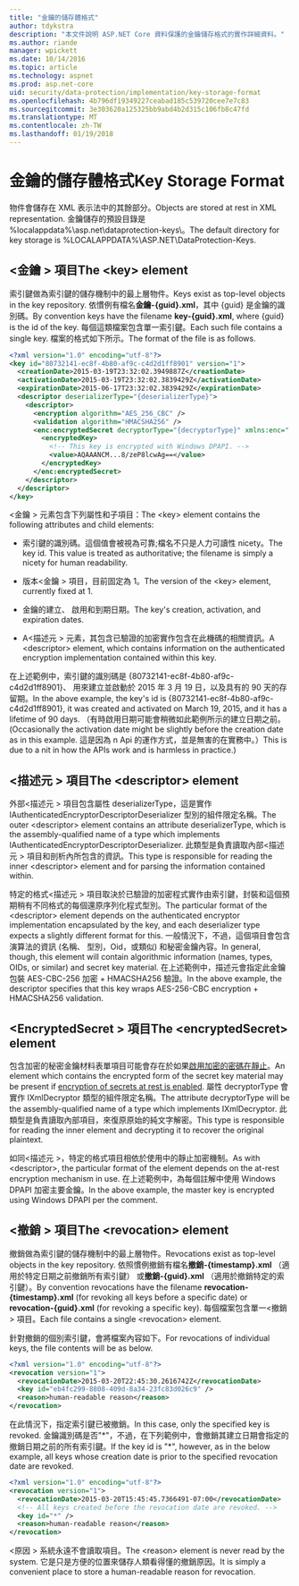 ```yaml
---
title: "金鑰的儲存體格式"
author: tdykstra
description: "本文件說明 ASP.NET Core 資料保護的金鑰儲存格式的實作詳細資料。"
ms.author: riande
manager: wpickett
ms.date: 10/14/2016
ms.topic: article
ms.technology: aspnet
ms.prod: asp.net-core
uid: security/data-protection/implementation/key-storage-format
ms.openlocfilehash: 4b796df19349227ceabad185c539720cee7e7c83
ms.sourcegitcommit: 3e303620a125325bb9abd4b2d315c106fb8c47fd
ms.translationtype: MT
ms.contentlocale: zh-TW
ms.lasthandoff: 01/19/2018
---
```

# <a name="key-storage-format"></a><span data-ttu-id="1a8df-103">金鑰的儲存體格式</span><span class="sxs-lookup"><span data-stu-id="1a8df-103">Key Storage Format</span></span>

<a name="data-protection-implementation-key-storage-format"></a>

<span data-ttu-id="1a8df-104">物件會儲存在 XML 表示法中的其餘部分。</span><span class="sxs-lookup"><span data-stu-id="1a8df-104">Objects are stored at rest in XML representation.</span></span> <span data-ttu-id="1a8df-105">金鑰儲存的預設目錄是 %localappdata%\asp.net\dataprotection-keys\。</span><span class="sxs-lookup"><span data-stu-id="1a8df-105">The default directory for key storage is %LOCALAPPDATA%\ASP.NET\DataProtection-Keys\.</span></span>

## <a name="the-key-element"></a><span data-ttu-id="1a8df-106">\<金鑰 > 項目</span><span class="sxs-lookup"><span data-stu-id="1a8df-106">The \<key> element</span></span>

<span data-ttu-id="1a8df-107">索引鍵做為索引鍵的儲存機制中的最上層物件。</span><span class="sxs-lookup"><span data-stu-id="1a8df-107">Keys exist as top-level objects in the key repository.</span></span> <span data-ttu-id="1a8df-108">依慣例有檔名**金鑰-{guid}.xml**，其中 {guid} 是金鑰的識別碼。</span><span class="sxs-lookup"><span data-stu-id="1a8df-108">By convention keys have the filename **key-{guid}.xml**, where {guid} is the id of the key.</span></span> <span data-ttu-id="1a8df-109">每個這類檔案包含單一索引鍵。</span><span class="sxs-lookup"><span data-stu-id="1a8df-109">Each such file contains a single key.</span></span> <span data-ttu-id="1a8df-110">檔案的格式如下所示。</span><span class="sxs-lookup"><span data-stu-id="1a8df-110">The format of the file is as follows.</span></span>

```xml
<?xml version="1.0" encoding="utf-8"?>
<key id="80732141-ec8f-4b80-af9c-c4d2d1ff8901" version="1">
  <creationDate>2015-03-19T23:32:02.3949887Z</creationDate>
  <activationDate>2015-03-19T23:32:02.3839429Z</activationDate>
  <expirationDate>2015-06-17T23:32:02.3839429Z</expirationDate>
  <descriptor deserializerType="{deserializerType}">
    <descriptor>
      <encryption algorithm="AES_256_CBC" />
      <validation algorithm="HMACSHA256" />
      <enc:encryptedSecret decryptorType="{decryptorType}" xmlns:enc="...">
        <encryptedKey>
          <!-- This key is encrypted with Windows DPAPI. -->
          <value>AQAAANCM...8/zeP8lcwAg==</value>
        </encryptedKey>
      </enc:encryptedSecret>
    </descriptor>
  </descriptor>
</key>
```

<span data-ttu-id="1a8df-111">\<金鑰 > 元素包含下列屬性和子項目：</span><span class="sxs-lookup"><span data-stu-id="1a8df-111">The \<key> element contains the following attributes and child elements:</span></span>

* <span data-ttu-id="1a8df-112">索引鍵的識別碼。這個值會被視為可靠;檔名不只是人力可讀性 nicety。</span><span class="sxs-lookup"><span data-stu-id="1a8df-112">The key id. This value is treated as authoritative; the filename is simply a nicety for human readability.</span></span>

* <span data-ttu-id="1a8df-113">版本\<金鑰 > 項目，目前固定為 1。</span><span class="sxs-lookup"><span data-stu-id="1a8df-113">The version of the \<key> element, currently fixed at 1.</span></span>

* <span data-ttu-id="1a8df-114">金鑰的建立、 啟用和到期日期。</span><span class="sxs-lookup"><span data-stu-id="1a8df-114">The key's creation, activation, and expiration dates.</span></span>

* <span data-ttu-id="1a8df-115">A\<描述元 > 元素，其包含已驗證的加密實作包含在此機碼的相關資訊。</span><span class="sxs-lookup"><span data-stu-id="1a8df-115">A \<descriptor> element, which contains information on the authenticated encryption implementation contained within this key.</span></span>

<span data-ttu-id="1a8df-116">在上述範例中，索引鍵的識別碼是 {80732141-ec8f-4b80-af9c-c4d2d1ff8901}、 用來建立並啟動於 2015 年 3 月 19 日，以及具有的 90 天的存留期。</span><span class="sxs-lookup"><span data-stu-id="1a8df-116">In the above example, the key's id is {80732141-ec8f-4b80-af9c-c4d2d1ff8901}, it was created and activated on March 19, 2015, and it has a lifetime of 90 days.</span></span> <span data-ttu-id="1a8df-117">（有時啟用日期可能會稍微如此範例所示的建立日期之前。</span><span class="sxs-lookup"><span data-stu-id="1a8df-117">(Occasionally the activation date might be slightly before the creation date as in this example.</span></span> <span data-ttu-id="1a8df-118">這是因為 n Api 的運作方式，並是無害的在實務中。）</span><span class="sxs-lookup"><span data-stu-id="1a8df-118">This is due to a nit in how the APIs work and is harmless in practice.)</span></span>

## <a name="the-descriptor-element"></a><span data-ttu-id="1a8df-119">\<描述元 > 項目</span><span class="sxs-lookup"><span data-stu-id="1a8df-119">The \<descriptor> element</span></span>

<span data-ttu-id="1a8df-120">外部\<描述元 > 項目包含屬性 deserializerType，這是實作 IAuthenticatedEncryptorDescriptorDeserializer 型別的組件限定名稱。</span><span class="sxs-lookup"><span data-stu-id="1a8df-120">The outer \<descriptor> element contains an attribute deserializerType, which is the assembly-qualified name of a type which implements IAuthenticatedEncryptorDescriptorDeserializer.</span></span> <span data-ttu-id="1a8df-121">此類型是負責讀取內部\<描述元 > 項目和剖析內所包含的資訊。</span><span class="sxs-lookup"><span data-stu-id="1a8df-121">This type is responsible for reading the inner \<descriptor> element and for parsing the information contained within.</span></span>

<span data-ttu-id="1a8df-122">特定的格式\<描述元 > 項目取決於已驗證的加密程式實作由索引鍵，封裝和這個預期稍有不同格式的每個還原序列化程式型別。</span><span class="sxs-lookup"><span data-stu-id="1a8df-122">The particular format of the \<descriptor> element depends on the authenticated encryptor implementation encapsulated by the key, and each deserializer type expects a slightly different format for this.</span></span> <span data-ttu-id="1a8df-123">一般情況下，不過，這個項目會包含演算法的資訊 (名稱、 型別，Oid，或類似) 和秘密金鑰內容。</span><span class="sxs-lookup"><span data-stu-id="1a8df-123">In general, though, this element will contain algorithmic information (names, types, OIDs, or similar) and secret key material.</span></span> <span data-ttu-id="1a8df-124">在上述範例中，描述元會指定此金鑰包裝 AES-CBC-256 加密 + HMACSHA256 驗證。</span><span class="sxs-lookup"><span data-stu-id="1a8df-124">In the above example, the descriptor specifies that this key wraps AES-256-CBC encryption + HMACSHA256 validation.</span></span>

## <a name="the-encryptedsecret-element"></a><span data-ttu-id="1a8df-125">\<EncryptedSecret > 項目</span><span class="sxs-lookup"><span data-stu-id="1a8df-125">The \<encryptedSecret> element</span></span>

<span data-ttu-id="1a8df-126"><encryptedSecret>包含加密的秘密金鑰材料表單項目可能會存在於如果[啟用加密的密碼在靜止](key-encryption-at-rest.md#data-protection-implementation-key-encryption-at-rest)。</span><span class="sxs-lookup"><span data-stu-id="1a8df-126">An <encryptedSecret> element which contains the encrypted form of the secret key material may be present if [encryption of secrets at rest is enabled](key-encryption-at-rest.md#data-protection-implementation-key-encryption-at-rest).</span></span> <span data-ttu-id="1a8df-127">屬性 decryptorType 會實作 IXmlDecryptor 類型的組件限定名稱。</span><span class="sxs-lookup"><span data-stu-id="1a8df-127">The attribute decryptorType will be the assembly-qualified name of a type which implements IXmlDecryptor.</span></span> <span data-ttu-id="1a8df-128">此類型是負責讀取內部<encryptedKey>項目，來復原原始的純文字解密。</span><span class="sxs-lookup"><span data-stu-id="1a8df-128">This type is responsible for reading the inner <encryptedKey> element and decrypting it to recover the original plaintext.</span></span>

<span data-ttu-id="1a8df-129">如同\<描述元 >，特定的格式<encryptedSecret>項目相依於使用中的靜止加密機制。</span><span class="sxs-lookup"><span data-stu-id="1a8df-129">As with \<descriptor>, the particular format of the <encryptedSecret> element depends on the at-rest encryption mechanism in use.</span></span> <span data-ttu-id="1a8df-130">在上述範例中，為每個註解中使用 Windows DPAPI 加密主要金鑰。</span><span class="sxs-lookup"><span data-stu-id="1a8df-130">In the above example, the master key is encrypted using Windows DPAPI per the comment.</span></span>

## <a name="the-revocation-element"></a><span data-ttu-id="1a8df-131">\<撤銷 > 項目</span><span class="sxs-lookup"><span data-stu-id="1a8df-131">The \<revocation> element</span></span>

<span data-ttu-id="1a8df-132">撤銷做為索引鍵的儲存機制中的最上層物件。</span><span class="sxs-lookup"><span data-stu-id="1a8df-132">Revocations exist as top-level objects in the key repository.</span></span> <span data-ttu-id="1a8df-133">依照慣例撤銷有檔名**撤銷-{timestamp}.xml** （適用於特定日期之前撤銷所有索引鍵） 或**撤銷-{guid}.xml** （適用於撤銷特定的索引鍵）。</span><span class="sxs-lookup"><span data-stu-id="1a8df-133">By convention revocations have the filename **revocation-{timestamp}.xml** (for revoking all keys before a specific date) or **revocation-{guid}.xml** (for revoking a specific key).</span></span> <span data-ttu-id="1a8df-134">每個檔案包含單一\<撤銷 > 項目。</span><span class="sxs-lookup"><span data-stu-id="1a8df-134">Each file contains a single \<revocation> element.</span></span>

<span data-ttu-id="1a8df-135">針對撤銷的個別索引鍵，會將檔案內容如下。</span><span class="sxs-lookup"><span data-stu-id="1a8df-135">For revocations of individual keys, the file contents will be as below.</span></span>

```xml
<?xml version="1.0" encoding="utf-8"?>
<revocation version="1">
  <revocationDate>2015-03-20T22:45:30.2616742Z</revocationDate>
  <key id="eb4fc299-8808-409d-8a34-23fc83d026c9" />
  <reason>human-readable reason</reason>
</revocation>
```

<span data-ttu-id="1a8df-136">在此情況下，指定索引鍵已被撤銷。</span><span class="sxs-lookup"><span data-stu-id="1a8df-136">In this case, only the specified key is revoked.</span></span> <span data-ttu-id="1a8df-137">金鑰識別碼是否"\*"，不過，在下列範例中，會撤銷其建立日期會指定的撤銷日期之前的所有索引鍵。</span><span class="sxs-lookup"><span data-stu-id="1a8df-137">If the key id is "\*", however, as in the below example, all keys whose creation date is prior to the specified revocation date are revoked.</span></span>

```xml
<?xml version="1.0" encoding="utf-8"?>
<revocation version="1">
  <revocationDate>2015-03-20T15:45:45.7366491-07:00</revocationDate>
  <!-- All keys created before the revocation date are revoked. -->
  <key id="*" />
  <reason>human-readable reason</reason>
</revocation>
```

<span data-ttu-id="1a8df-138">\<原因 > 系統永遠不會讀取項目。</span><span class="sxs-lookup"><span data-stu-id="1a8df-138">The \<reason> element is never read by the system.</span></span> <span data-ttu-id="1a8df-139">它是只是方便的位置來儲存人類看得懂的撤銷原因。</span><span class="sxs-lookup"><span data-stu-id="1a8df-139">It is simply a convenient place to store a human-readable reason for revocation.</span></span>
